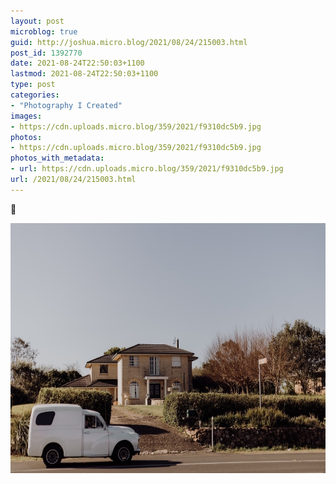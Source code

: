 ```yaml
---
layout: post
microblog: true
guid: http://joshua.micro.blog/2021/08/24/215003.html
post_id: 1392770
date: 2021-08-24T22:50:03+1100
lastmod: 2021-08-24T22:50:03+1100
type: post
categories:
- "Photography I Created"
images:
- https://cdn.uploads.micro.blog/359/2021/f9310dc5b9.jpg
photos:
- https://cdn.uploads.micro.blog/359/2021/f9310dc5b9.jpg
photos_with_metadata:
- url: https://cdn.uploads.micro.blog/359/2021/f9310dc5b9.jpg
url: /2021/08/24/215003.html
---
```

🚙 

<img src="uploads/2021/f9310dc5b9.jpg" width="600" height="400" alt="" />
